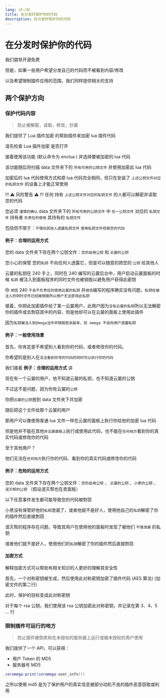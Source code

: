```yaml
---
lang: zh-CN
title: 在分发时保护你的代码
description: 在分发时保护你的代码
---
```


# 在分发时保护你的代码

我们倡导开源免费

但是，如果一些用户希望分发自己的代码而不被看到内容/修改

以及希望限制插件应用的范围，我们同样提供相关的支持

## 两个保护方向

### 保护代码内容
> 防止被解密，读取，修改，抄袭

我们提供了 Lua 插件加密 的帮助插件来加密 lua 插件代码

请先检查 Lua 插件加密 是否打开

接着使用该功能 (默认命令为 enclua ) 并选择要被加密的 lua 代码

该功能随后将扫描 data 文件夹下的 `所有可用的公钥文件` 并使用加密此 lua 代码

加密后的 lua 代码使用方式和原 lua 代码完全相同，但只在安装了 `上述公钥文件对应的私钥文件` 的设备上才能正常使用

!!! ⚠️ 风险警告 ⚠️ !!!
任何 持有 `上述公钥文件对应的私钥文件` 的人都可以解密并读取您的代码

您必须 `谨慎的确认` data 文件夹下的 `所有可用的公钥文件` 中 `任一公钥文件` 对应的 `私钥文件` 持有者 `负责任的使用` 其持有的 `私钥文件`

包括但不限于：`不慎向其他人透露私钥文件` `使用私钥文件窃取您的代码`

#### 例子：合理的运用方式

您的 data 文件夹下存在两个公钥文件：`您的自用公钥` 和 `云裳的公钥`

您小心的保管 您的`私钥` 不向任何人透露它，但是可以随意的把您的 `公钥` 给其他人

云裳的私钥在 240 手上，同时在 240 编写的云裳后台中，用户启动云裳面板的时候 `私钥` 被注入到面板程序的同时文件也被销毁以避免用户获得此密钥

你 `相信` 240 `不会不负责任的使用云裳的私钥` 并`相信`编写的程序确实没有问题，`私钥在被注入的同时文件已经被销毁所以用户无法获得此私钥`

接着，你把此加密插件给了某一云裳用户，此用户因为`没有云裳的私钥`所以无法解密你的插件或去剽窃其中的内容，但是他却可以在云裳的面板上使用此插件

因为`私钥被注入到Omega当中并销毁其余副本，但 omega 不会向用户透露私钥`

#### 例子：一般使用场景

首先，你肯定是不希望别人看到你的代码，或者修改你的代码。

你希望的是别人在`没法看到你写的代码的同时可以执行你的代码`

我们接着 **例子：合理的运用方式** 讲

现在有一个云裳的用户，他不知道云裳的私钥，也不知道云裳的公钥

不过这不是问题，因为你有云裳的`公钥`

你把`云裳的公钥`放到 data 文件夹下并加密

随后把这个文件给那个云裳的用户

那用户可以像使用普通 lua 文件一样在云裳的面板上执行你给他的加密 lua 代码

但是他并不能在其他`非云裳面板上`执行或使用此代码，也不能在`任何地方`看到你的真实代码或修改你的代码

至于其他用户？

他们无法在`任何地方`执行你的代码、看到你的真实代码或修改你的代码

#### 例子：危险的运用方式

您的 data 文件夹下存在两个公钥文件：`您的自用公钥` 、 `云裳的公钥` 、`小黑的公钥` 、`泯灭帮的公钥` （假设泯灭帮也在卖面板）

以下任意事件发生都可能导致您的代码被剽窃

小黑没有保管好他的`私钥`泄漏了，或者他就不是好人，使用他自己的`私钥`解密了你的插件然后直接剽窃

泯灭帮的程序存在问题，导致其用户在使用他的面板时发现了被他们 `不慎泄漏` 的私钥

或者他们就不是好人，使用他们的`私钥`解密了你的插件然后直接剽窃

#### 加密方式

解释加密方式可以帮助有相关知识的人更好的理解其安全性

首先，一个对称密钥被生成，然后使用此对称密钥加密了插件代码 (AES 算法) (加密文件的第二行)

此时，保护的目标变成此对称密钥

对于每个 rsa 公钥，我们使用该 rsa 公钥加密此对称密钥，并记录在第 3、4、5 ... 行

### 限制插件可运行的地方
> 防止插件被倒卖和在未授权的服务器上运行或被未授权的用户使用

我们提供了一个 API，可以获得：

- 用户 Token 的 MD5
- 服务器号 MD5

```lua
coromega:print(coromega:user_info())
```

之所以使用 md5 是为了保护用户的真实信息被部分动机不良的插件恶意窃取或利用
